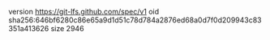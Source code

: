 version https://git-lfs.github.com/spec/v1
oid sha256:646bf6280c86e65a9d1d51c78d784a2876ed68a0d7f0d209943c83351a413626
size 2946

